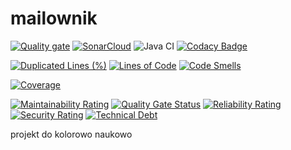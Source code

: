 # mailownik

[![Quality gate](https://sonarcloud.io/api/project_badges/quality_gate?project=keyMailownik)](https://sonarcloud.io/dashboard?id=keyMailownik)
[![SonarCloud](https://sonarcloud.io/images/project_badges/sonarcloud-black.svg)](https://sonarcloud.io/dashboard?id=keyMailownik)
![Java CI](https://github.com/pikolinianita/SPTest/workflows/Java%20CI/badge.svg)
[![Codacy Badge](https://api.codacy.com/project/badge/Grade/d1a4acafb75e4032ab113a444dfc6e1d)](https://www.codacy.com?utm_source=github.com&amp;utm_medium=referral&amp;utm_content=pikolinianita/mailownik&amp;utm_campaign=Badge_Grade)

[![Duplicated Lines (%)](https://sonarcloud.io/api/project_badges/measure?project=keyMailownik&metric=duplicated_lines_density)](https://sonarcloud.io/dashboard?id=keyMailownik)
[![Lines of Code](https://sonarcloud.io/api/project_badges/measure?project=keyMailownik&metric=ncloc)](https://sonarcloud.io/dashboard?id=keyMailownik)
[![Code Smells](https://sonarcloud.io/api/project_badges/measure?project=keyMailownik&metric=code_smells)](https://sonarcloud.io/dashboard?id=keyMailownik)

[![Coverage](https://sonarcloud.io/api/project_badges/measure?project=keyMailownik&metric=coverage)](https://sonarcloud.io/dashboard?id=keyMailownik)

[![Maintainability Rating](https://sonarcloud.io/api/project_badges/measure?project=keyMailownik&metric=sqale_rating)](https://sonarcloud.io/dashboard?id=keyMailownik)
[![Quality Gate Status](https://sonarcloud.io/api/project_badges/measure?project=keyMailownik&metric=alert_status)](https://sonarcloud.io/dashboard?id=keyMailownik)
[![Reliability Rating](https://sonarcloud.io/api/project_badges/measure?project=keyMailownik&metric=reliability_rating)](https://sonarcloud.io/dashboard?id=keyMailownik)
[![Security Rating](https://sonarcloud.io/api/project_badges/measure?project=keyMailownik&metric=security_rating)](https://sonarcloud.io/dashboard?id=keyMailownik)
[![Technical Debt](https://sonarcloud.io/api/project_badges/measure?project=keyMailownik&metric=sqale_index)](https://sonarcloud.io/dashboard?id=keyMailownik)


projekt do kolorowo naukowo
